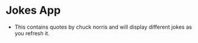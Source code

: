 # Jokes App
* This contains quotes by chuck norris and will display different jokes as you refresh it.